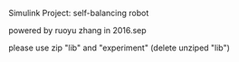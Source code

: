 Simulink Project: self-balancing robot

powered by ruoyu zhang in 2016.sep

please use zip "lib" and "experiment" (delete unziped "lib")
